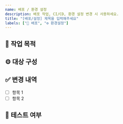 ```yaml
---
name: 배포 / 환경 설정
description: 배포 작업, CI/CD, 환경 설정 변경 시 사용하세요.
title: "[배포/설정] 제목을 입력해주세요"
labels: ["🚢 배포", "⚙ 환경설정"]
---
```


## 🎯 작업 목적
<!-- 어떤 설정을 변경하고, 왜 필요한지 설명해주세요 -->

## ⚙ 대상 구성
<!-- 수정 대상 (예: GitHub Actions, Dockerfile 등)을 명시해주세요 -->

## ✅ 변경 내역
- [ ] 항목 1
- [ ] 항목 2

## 🧪 테스트 여부
<!-- 변경 사항이 정상 동작하는지 어떻게 확인했는지 작성해주세요 -->
